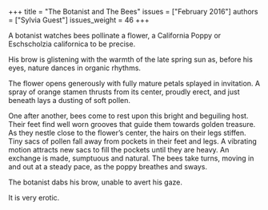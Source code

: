 +++
title = "The Botanist and The Bees"
issues = ["February 2016"]
authors = ["Sylvia Guest"]
issues_weight = 46
+++

A botanist watches bees pollinate a flower, a California Poppy or Eschscholzia californica to be precise.

His brow is glistening with the warmth of the late spring sun as, before his eyes, nature dances in organic rhythms.

The flower opens generously with fully mature petals splayed in invitation. A spray of orange stamen thrusts from its center, proudly erect, and just beneath lays a dusting of soft pollen.

One after another, bees come to rest upon this bright and beguiling host. Their feet find well worn grooves that guide them towards golden treasure. As they nestle close to the flower’s center, the hairs on their legs stiffen. Tiny sacs of pollen fall away from pockets in their feet and legs. A vibrating motion attracts new sacs to fill the pockets until they are heavy. An exchange is made, sumptuous and natural. The bees take turns, moving in and out at a steady pace, as the poppy breathes and sways.

The botanist dabs his brow, unable to avert his gaze.

It is very erotic.
